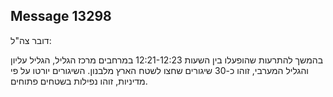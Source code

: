 ## Message 13298

דובר צה"ל: 

בהמשך להתרעות שהופעלו בין השעות 12:21-12:23 במרחבים מרכז הגליל, הגליל עליון והגליל המערבי, זוהו כ-30 שיגורים שחצו לשטח הארץ מלבנון. 
השיגורים יורטו על פי מדיניות, זוהו נפילות בשטחים פתוחים.

